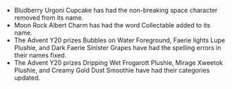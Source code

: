 ---
---

- Bludberry Urgoni Cupcake has had the non-breaking space character removed from its name.
- Moon Rock Albert Charm has had the word Collectable added to its name.
- The Advent Y20 prizes Bubbles on Water Foreground, Faerie lights Lupe Plushie, and Dark Faerie Sinister Grapes have had the spelling errors in their names fixed.
- The Advent Y20 prizes Dripping Wet Frogarott Plushie, Mirage Xweetok Plushie, and Creamy Gold Dust Smoothie have had their categories updated.